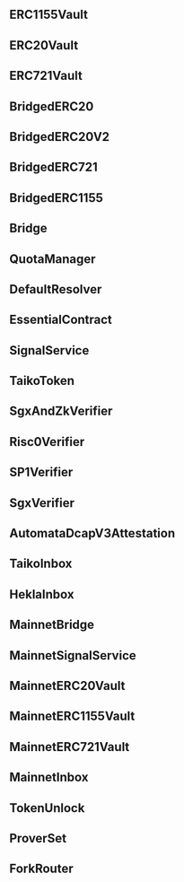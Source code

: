 ## ERC1155Vault

## ERC20Vault

## ERC721Vault

## BridgedERC20

## BridgedERC20V2

## BridgedERC721

## BridgedERC1155

## Bridge

## QuotaManager

## DefaultResolver

## EssentialContract

## SignalService

## TaikoToken

## SgxAndZkVerifier

## Risc0Verifier

## SP1Verifier

## SgxVerifier

## AutomataDcapV3Attestation

## TaikoInbox

## HeklaInbox

## MainnetBridge

## MainnetSignalService

## MainnetERC20Vault

## MainnetERC1155Vault

## MainnetERC721Vault

## MainnetInbox

## TokenUnlock

## ProverSet

## ForkRouter

